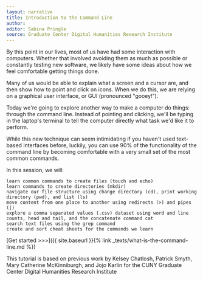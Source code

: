 ```yaml
---
layout: narrative
title: Introduction to the Command Line
author:
editor: Sabina Pringle
source: Graduate Center Digital Humanities Research Institute
---
```

By this point in our lives, most of us have had some interaction with computers. Whether that involved avoiding them as much as possible or constantly testing new software, we likely have some ideas about how we feel comfortable getting things done.

Many of us would be able to explain what a screen and a cursor are, and then show how to point and click on icons. When we do this, we are relying on a graphical user interface, or GUI (pronounced "gooey!").

Today we're going to explore another way to make a computer do things: through the command line. Instead of pointing and clicking, we'll be typing in the laptop's terminal to tell the computer directly what task we'd like it to perform.

While this new technique can seem intimidating if you haven't used text-based interfaces before, luckily, you can use 90% of the functionality of the command line by becoming comfortable with a very small set of the most common commands.

In this session, we will:

    learn common commands to create files (touch and echo)
    learn commands to create directories (mkdir)
    navigate our file structure using change directory (cd), print working directory (pwd), and list (ls)
    move content from one place to another using redirects (>) and pipes (|)
    explore a comma separated values (.csv) dataset using word and line counts, head and tail, and the concatenate command cat
    search text files using the grep command
    create and sort cheat sheets for the commands we learn

[Get started >>>]({{ site.baseurl }}{% link _texts/what-is-the-command-line.md %})

This tutorial is based on previous work by Kelsey Chatlosh, Patrick Smyth, Mary Catherine McKinniburgh, and Jojo Karlin for the CUNY Graduate Center Digital Humanities Research Institute
